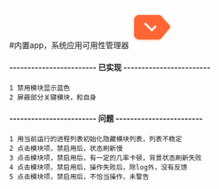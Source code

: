 #内置app，系统应用可用性管理器
![Logo](res/drawable-hdpi/ic_launcher.png)
#### ------------------------  已实现  ------------------------
	1 禁用模块显示蓝色
	2 屏蔽部分关键模块，和自身

#### ------------------------  问题  ------------------------
	1 用当前运行的进程列表初始化隐藏模块列表，列表不稳定
	2 点击模块项，禁启用后，状态刷新慢
	3 点击模块项，禁启用后，有一定的几率卡顿，背景状态刷新失败
	4 点击模块项，禁启用后，操作失败后，除log外，没有反馈
	5 点击模块项，禁启用后，不恰当操作，未警告
